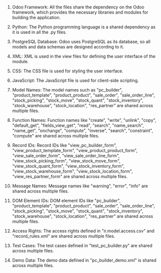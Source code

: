 1. Odoo Framework: All the files share the dependency on the Odoo framework, which provides the necessary libraries and modules for building the application.

2. Python: The Python programming language is a shared dependency as it is used in all the .py files.

3. PostgreSQL Database: Odoo uses PostgreSQL as its database, so all models and data schemas are designed according to it.

4. XML: XML is used in the view files for defining the user interface of the module.

5. CSS: The CSS file is used for styling the user interface.

6. JavaScript: The JavaScript file is used for client-side scripting.

7. Model Names: The model names such as "pc_builder", "product_template", "product_product", "sale_order", "sale_order_line", "stock_picking", "stock_move", "stock_quant", "stock_inventory", "stock_warehouse", "stock_location", "res_partner" are shared across multiple files.

8. Function Names: Function names like "create", "write", "unlink", "copy", "default_get", "fields_view_get", "read", "search", "name_search", "name_get", "onchange", "compute", "inverse", "search", "constraint", "compute" are shared across multiple files.

9. Record IDs: Record IDs like "view_pc_builder_form", "view_product_template_form", "view_product_product_form", "view_sale_order_form", "view_sale_order_line_form", "view_stock_picking_form", "view_stock_move_form", "view_stock_quant_form", "view_stock_inventory_form", "view_stock_warehouse_form", "view_stock_location_form", "view_res_partner_form" are shared across multiple files.

10. Message Names: Message names like "warning", "error", "info" are shared across multiple files.

11. DOM Element IDs: DOM element IDs like "pc_builder", "product_template", "product_product", "sale_order", "sale_order_line", "stock_picking", "stock_move", "stock_quant", "stock_inventory", "stock_warehouse", "stock_location", "res_partner" are shared across multiple files.

12. Access Rights: The access rights defined in "ir.model.access.csv" and "record_rules.xml" are shared across multiple files.

13. Test Cases: The test cases defined in "test_pc_builder.py" are shared across multiple files.

14. Demo Data: The demo data defined in "pc_builder_demo.xml" is shared across multiple files.